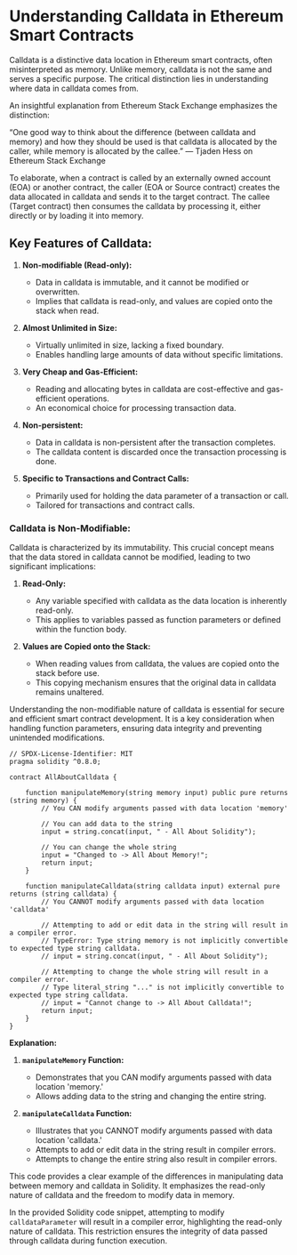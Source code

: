 
# Understanding Calldata in Ethereum Smart Contracts

Calldata is a distinctive data location in Ethereum smart contracts, often misinterpreted as memory. Unlike memory, calldata is not the same and serves a specific purpose. The critical distinction lies in understanding where data in calldata comes from.

An insightful explanation from Ethereum Stack Exchange emphasizes the distinction:

“One good way to think about the difference (between calldata and memory) and how they should be used is that calldata is allocated by the caller, while memory is allocated by the callee.” — Tjaden Hess on Ethereum Stack Exchange

To elaborate, when a contract is called by an externally owned account (EOA) or another contract, the caller (EOA or Source contract) creates the data allocated in calldata and sends it to the target contract. The callee (Target contract) then consumes the calldata by processing it, either directly or by loading it into memory.

## Key Features of Calldata:

1. **Non-modifiable (Read-only):**
   - Data in calldata is immutable, and it cannot be modified or overwritten.
   - Implies that calldata is read-only, and values are copied onto the stack when read.

2. **Almost Unlimited in Size:**
   - Virtually unlimited in size, lacking a fixed boundary.
   - Enables handling large amounts of data without specific limitations.

3. **Very Cheap and Gas-Efficient:**
   - Reading and allocating bytes in calldata are cost-effective and gas-efficient operations.
   - An economical choice for processing transaction data.

4. **Non-persistent:**
   - Data in calldata is non-persistent after the transaction completes.
   - The calldata content is discarded once the transaction processing is done.

5. **Specific to Transactions and Contract Calls:**
   - Primarily used for holding the data parameter of a transaction or call.
   - Tailored for transactions and contract calls.

### Calldata is Non-Modifiable:

Calldata is characterized by its immutability. This crucial concept means that the data stored in calldata cannot be modified, leading to two significant implications:

1. **Read-Only:**
   - Any variable specified with calldata as the data location is inherently read-only.
   - This applies to variables passed as function parameters or defined within the function body.

2. **Values are Copied onto the Stack:**
   - When reading values from calldata, the values are copied onto the stack before use.
   - This copying mechanism ensures that the original data in calldata remains unaltered.

Understanding the non-modifiable nature of calldata is essential for secure and efficient smart contract development. It is a key consideration when handling function parameters, ensuring data integrity and preventing unintended modifications.

```solidity
// SPDX-License-Identifier: MIT
pragma solidity ^0.8.0;

contract AllAboutCalldata {

    function manipulateMemory(string memory input) public pure returns (string memory) {
        // You CAN modify arguments passed with data location 'memory'

        // You can add data to the string
        input = string.concat(input, " - All About Solidity");

        // You can change the whole string
        input = "Changed to -> All About Memory!";
        return input;
    }

    function manipulateCalldata(string calldata input) external pure returns (string calldata) {
        // You CANNOT modify arguments passed with data location 'calldata'

        // Attempting to add or edit data in the string will result in a compiler error.
        // TypeError: Type string memory is not implicitly convertible to expected type string calldata.
        // input = string.concat(input, " - All About Solidity");

        // Attempting to change the whole string will result in a compiler error.
        // Type literal_string "..." is not implicitly convertible to expected type string calldata.
        // input = "Cannot change to -> All About Calldata!";
        return input;
    }
}
```

**Explanation:**

1. **`manipulateMemory` Function:**
   - Demonstrates that you CAN modify arguments passed with data location 'memory.'
   - Allows adding data to the string and changing the entire string.

2. **`manipulateCalldata` Function:**
   - Illustrates that you CANNOT modify arguments passed with data location 'calldata.'
   - Attempts to add or edit data in the string result in compiler errors.
   - Attempts to change the entire string also result in compiler errors.

This code provides a clear example of the differences in manipulating data between memory and calldata in Solidity. It emphasizes the read-only nature of calldata and the freedom to modify data in memory.

In the provided Solidity code snippet, attempting to modify `calldataParameter` will result in a compiler error, highlighting the read-only nature of calldata. This restriction ensures the integrity of data passed through calldata during function execution.